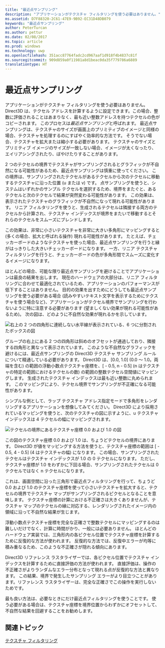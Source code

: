 ```yaml
---
title: "最近点サンプリング"
description: "アプリケーションがテクスチャ フィルタリングを使う必要はありません。"
ms.assetid: D7F88320-2C61-47E9-9B92-EC31D48DB079
keywords: "最近点サンプリング"
author: PeterTurcan
ms.author: pettur
ms.date: 02/08/2017
ms.topic: article
ms.prod: windows
ms.technology: uwp
ms.openlocfilehash: 351acc87764fadc2cd967aaf1d918f4b4837c81f
ms.sourcegitcommit: 909d859a0f11981a8d1beac0da35f779786a6889
translationtype: HT
---
```

# <a name="span-iddirect3dconceptsnearest-pointsamplingspannearest-point-sampling"></a><span id="direct3dconcepts.nearest-point_sampling"></span>最近点サンプリング


アプリケーションがテクスチャ フィルタリングを使う必要はありません。 Direct3D は、テクセル アドレスを計算するように設定できます。この場合、整数に評価されることはあまりなく、最も近い整数アドレスを持つテクセルの色がコピーされます。 このプロセスは*最近点サンプリング*と呼ばれます。 最近点サンプリングは、テクスチャのサイズが画面上のプリミティブのイメージと同様の場合、テクスチャを処理するのにすばやく効率的な方法です。 そうでない場合、テクスチャを拡大または縮小する必要があります。 テクスチャのサイズとプリミティブ イメージのサイズが一致しない場合、イメージが太くなったり、エイリアシングされたり、ぼやけたりすることがあります。

2 つのテクセルの境界でテクスチャがサンプリングされるとグラフィックが不自然になる可能性があるため、最近点サンプリングは慎重に使ってください。 この境界は、サンプリングされたテクセルがあるテクセルから次のテクセルに移動するテクスチャに沿った位置 (u または v) です。 点サンプリングを使うと、システムはいずれかのサンプル テクセルを選択するため、境界をまたぐと、あるテクセルと次のテクセルで結果が突然変わる可能性があります。 この効果は、表示されたテクスチャのグラフィックが不自然になって現れる可能性があります。 リニア フィルタリングを使うと、生成されるテクセルは隣接する両方のテクセルから計算され、テクスチャ インデックスが境界をまたいで移動するとそれらのテクセルをスムーズにブレンドします。

この効果は、非常に小さいテクスチャを非常に大きい多角形にマッピングすると (多くの場合、拡大と呼ばれる操作) 現れる可能性があります。 たとえば、チェッカーボードのようなテクスチャを使った場合、最近点サンプリングを行うと縁がはっきりした大きいチェッカーボードになります。 一方、リニア テクスチャ フィルタリングを行うと、チェッカーボードの色が多角形間でスムーズに変化するイメージになります。

ほとんどの場合、可能な限り最近点サンプリングを避けることでアプリケーションは最良の結果を出します。 現在のハードウェアの大部分は、リニア フィルタリングに合わせて最適化されているため、アプリケーションのパフォーマンスが低下することはありません。 目的の効果を出すためにどうしても最近点サンプリングを使う必要がある場合 (読みやすいテキスト文字を表示するためにテクスチャを使う場合など)、アプリケーションがテクセル境界でサンプリングを行わないように特に注意する必要があります (望ましくない効果が現れる可能性があるため)。 次の図は、どのように不自然な効果が現れるかを示しています。

![右上の 2 つの四角形に連続しない水平線が表示されている、6 つに分割されたボックスの図](images/ptrtfct.png)

グループの右上にある 2 つの四角形は斜めのオフセットが通過しており、隣接する四角形と異なって表示されています。 このような不自然なグラフィックを避けるには、最近点サンプリングの Direct3D テクスチャ サンプリング ルールについて精通している必要があります。 Direct3D は、\[0.0, 1.0\] (0.0 ～ 1.0。両端を含む) の範囲の浮動小数点テクスチャ座標を、\[ - 0.5, n - 0.5\] (n はテクスチャの特定の範囲におけるテクセルの数) の範囲の整数テクセル空間値にマッピングします。 生成されたテクスチャ インデックスは最も近い整数に丸められます。 このマッピングにより、テクセル境界でサンプリングが不正確になる可能性があります。

シンプルな例として、ラップ テクスチャ アドレス指定モードで多角形をレンダリングするアプリケーションを想像してみてください。 Direct3D により採用されているマッピングを使うと、次のテクスチャの図に示すように、u テクスチャ インデックスは 4 テクセルの幅にマッピングされます。

![テクセルの境界にあるテクスチャ座標 0.0 および 1.0 の図](images/ptsmpprb.png)

この図のテクスチャ座標 0.0 および 1.0 は、ちょうどテクセルの境界にあります。 Direct3D が値をマッピングする方法を使うと、テクスチャ座標の範囲は \[ - 0.5, 4 - 0.5\] (4 はテクスチャの幅) になります。 この場合、サンプリングされたテクセルはテクスチャ インデックスが 1.0 の 0 テクセルになります。 ただし、テクスチャ座標が 1.0 をわずかに下回る場合、サンプリングされたテクセルは 0 テクセルではなく n テクセルになります。

これは、画面空間に沿った三角形で最近点フィルタリングを行って、ちょうど 0.0 および 1.0 のテクスチャ座標を使って小さいテクスチャを拡大すると、テクセルの境界でテクスチャ マップがサンプリングされるピクセルとなることを意味します。 テクスチャ座標の計算における不正確さは大きくありませんが、テクスチャ マップのテクセルの縁に対応する、レンダリングされたイメージ内の領域に沿って不自然な結果が生じます。

浮動小数点テクスチャ座標を完全な正確さで整数テクセルにマッピングするのは難しいだけでなく、計算に時間がかり、一般には必要ありません。 ほとんどのハードウェア実装では、三角形内の各ピクセル位置でテクスチャ座標を計算するために反復的な方法が使われます。 反復的な方法では、反復中エラーが均等に積み重なるため、このような不正確さが隠れる傾向にあります。

Direct3D リファレンス ラスタライザーでは、各ピクセル位置でテクスチャ インデックスを計算するために直接評価の方法が使われます。 直接評価は、操作の不正確さがよりランダムなエラー分布となって現れる点が反復的な方法と異なります。 この結果、境界で発生したサンプリング エラーがより目立つことがあります。リファレンス ラスタライザーは、完全な正確さでこの操作を実行しないためです。

最も良い方法は、必要なときにだけ最近点フィルタリングを使うことです。 使う必要がある場合は、テクスチャ座標を境界位置からわずかにオフセットして、不自然な結果を回避することをお勧めします。

## <a name="span-idrelated-topicsspanrelated-topics"></a><span id="related-topics"></span>関連トピック


[テクスチャ フィルタリング](texture-filtering.md)

 

 




